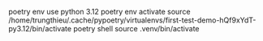 poetry env use python 3.12
poetry env activate
source /home/trungthieu/.cache/pypoetry/virtualenvs/first-test-demo-hQf9xYdT-py3.12/bin/activate
poetry shell
source .venv/bin/activate

